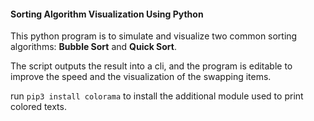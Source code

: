 #### Sorting Algorithm Visualization Using Python

This python program is to simulate and visualize two common sorting algorithms: **Bubble Sort** and **Quick Sort**.

The script outputs the result into a cli, and the program is editable to improve the speed and the visualization of the swapping items.

run `pip3 install colorama` to install the additional module used to print colored texts.
